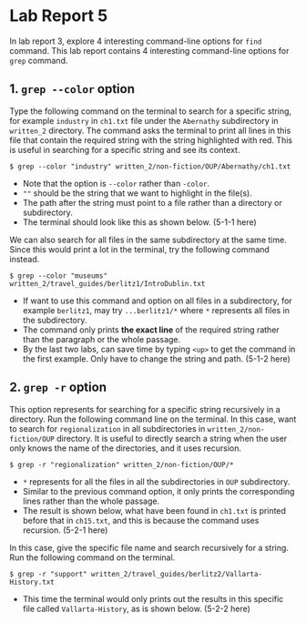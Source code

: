 # **Lab Report 5**

In lab report 3, explore 4 interesting command-line options for `find` command. 
This lab report contains 4 interesting command-line options for `grep` command.


## 1. `grep --color` option

Type the following command on the terminal to search for a specific string, for example `industry` in `ch1.txt` file under the `Abernathy` subdirectory in `written_2` directory. The command asks the terminal to print all lines in this file that contain the required string with the string highlighted with red. This is useful in searching for a specific string and see its context.
```
$ grep --color "industry" written_2/non-fiction/OUP/Abernathy/ch1.txt
```
* Note that the option is `--color` rather than `-color`.
* `""` should be the string that we want to highlight in the file(s).
* The path after the string must point to a file rather than a directory or subdirectory.
* The terminal should look like this as shown below.
(5-1-1 here)

We can also search for all files in the same subdirectory at the same time. Since this would print a lot in the terminal, try the following command instead.
```
$ grep --color "museums" written_2/travel_guides/berlitz1/IntroDublin.txt
```
* If want to use this command and option on all files in a subdirectory, for example `berlitz1`, may try `...berlitz1/*` where `*` represents all files in the subdirectory.
* The command only prints **the exact line** of the required string rather than the paragraph or the whole passage.
* By the last two labs, can save time by typing `<up>` to get the command in the first example. Only have to change the string and path.
(5-1-2 here)


## 2. `grep -r` option

This option represents for searching for a specific string recursively in a directory. Run the following command line on the terminal. In this case, want to search for `regionalization` in all subdirectories in `written_2/non-fiction/OUP` directory. It is useful to directly search a string when the user only knows the name of the directories, and it uses recursion.
```
$ grep -r "regionalization" written_2/non-fiction/OUP/*
```
* `*` represents for all the files in all the subdirectories in `OUP` subdirectory.
* Similar to the previous command option, it only prints the corresponding lines rather than the whole passage.
* The result is shown below, what have been found in `ch1.txt` is printed before that in `ch15.txt`, and this is because the command uses recursion.
(5-2-1 here)

In this case, give the specific file name and search recursively for a string. Run the following command on the terminal.
```
$ grep -r "support" written_2/travel_guides/berlitz2/Vallarta-History.txt
```
* This time the terminal would only prints out the results in this specific file called `Vallarta-History`, as is shown below.
(5-2-2 here)
